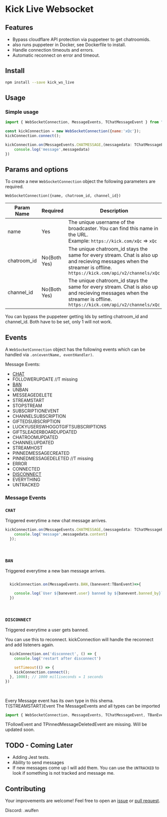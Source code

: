 # Kick Live Websocket

## Features

- Bypass cloudflare API protection via puppeteer to get chatroomids.
- also runs puppeteer in Docker, see Dockerfile to install.
- Handle connection timeouts and errors.
- Automatic reconnect on error and timeout.


## Install

```bash
npm install --save kick_ws_live
```

## Usage

### Simple usage

```javascript
import { WebSocketConnection, MessageEvents, TChatMessageEvent } from "kick_live_ws";

const kickConnection = new WebSocketConnection({name:'xQc'});
kickConnection.connect();

kickConnection.on(MessageEvents.CHATMESSAGE,(messagedata: TChatMessageEvent) => {
    console.log('message',messagedata)
})
```

## Params and options

To create a new `WebSocketConnection` object the following parameters are required.

`WebSocketConnection({name, chatroom_id, channel_id})`


| Param Name | Required | Description |
| ---------- | -------- | ----------- |
| name   | Yes | The unique username of the broadcaster. You can find this name in the URL.<br>Example: `https://kick.com/xQc` => `xQc` |
| chatroom_id | No(Both Yes) |  The unique chatroom_id stays the same for every stream. Chat is also up and recieving messages when the streamer is offline. `https://kick.com/api/v2/channels/xQc` | CHANNEL + `xQc` => data.chatroom.id |
| channel_id  | No(Both Yes)| The unique chatroom_id stays the same for every stream. Chat is also up and recieving messages when the streamer is offline. `https://kick.com/api/v2/channels/xQc` | CHANNEL + `xQc` => data.chatroom.channel_id |

You can bypass the puppeteer getting Ids by setting chatroom_id and channel_id. Both have to be set, only 1 will not work.


## Events

A `WebSocketConnection` object has the following events which can be handled via `.on(eventName, eventHandler)`.

Message Events:
- [CHAT](#CHAT)
- FOLLOWERUPDATE  //T missing
- [BAN](#BAN)
- UNBAN
- MESSEAGEDELETE
- STREAMSTART
- STOPSTREAM
- SUBSCRIPTIONEVENT
- CHANNELSUBSCRIPTION
- GIFTEDSUBSCRIPTION
- LUCKYUSERSWHOGOTGIFTSUBSCRIPTIONS
- GIFTSLEADERBOARDUPDATED
- CHATROOMUPDATED
- CHANNELUPDATED
- STREAMHOST
- PINNEDMESSAGECREATED
- PINNEDMESSAGEDELETED //T missing
- ERROR
- CONNECTED
- [DISCONNECT](#DISCONNECT)
- EVERYTHING
- UNTRACKED

### Message Events

### `CHAT`
Triggered everytime a new chat message arrives.

```javascript
kickConnection.on(MessageEvents.CHATMESSAGE,(messagedata: TChatMessageEvent) => {
    console.log('message',messagedata.content)
  });
```

<br>

### `BAN`
Triggered everytime a new ban message arrives.

```javascript

  kickConnection.on(MessageEvents.BAN,(banevent:TBanEvent)=>{

    console.log(`User ${banevent.user} banned by ${banevent.banned_by}`)
  })
```

<br>

### `DISCONNECT`
Triggered everytime a user gets banned.

You can use this to reconnect. kickConnection will handle the reconnect and add listeners again.

```javascript
  kickConnection.on('disconnect', () => {
    console.log('restart after disconnect')

    setTimeout(() => {
    kickConnection.connect();
  }, 1000); // 1000 milliseconds = 1 seconds
})
```

<br>


Every Message event has its own type in this shema. T{STREAMSTART}Event
The MessageEvents and all types can be imported
```javascript
import { WebSocketConnection, MessageEvents, TChatMessageEvent, TBanEvent } from "kick_live_ws";

```



TFollowEvent and TPinnedMessageDeletedEvent are missing. Will be updated soon.

## TODO - Coming Later

- Adding Jest tests.
- Ability to send messages
- If new messages come up I will add them. You can use the `UNTRACKED` to look if something is not tracked and message me.

## Contributing
Your improvements are welcome! Feel free to open an <a href="https://github.com/allaboutstrategy/kick_live_ws/issues">issue</a> or <a href="https://github.com/allaboutstrategy/kick_live_ws/pulls">pull request</a>.

Discord: .wulfen